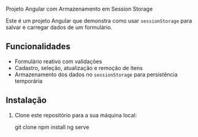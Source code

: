 Projeto Angular com Armazenamento em Session Storage

Este é um projeto Angular que demonstra como usar `sessionStorage` para salvar e carregar dados de um formulário. 

## Funcionalidades

- Formulário reativo com validações
- Cadastro, seleção, atualização e remoção de itens
- Armazenamento dos dados no `sessionStorage` para persistência temporária

## Instalação

1. Clone este repositório para a sua máquina local:

   git clone 
   npm install
   ng serve
